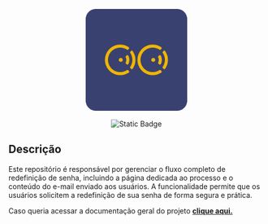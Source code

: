 <p align="center">
  <img src="assets/logo.png" alt="Logo" width="200" height="200">
</p>

<p align="center">
  <img alt="Static Badge" src="https://img.shields.io/badge/IT-Indoor%20Tracking-F1B600?&logoColor=white">
</p>

## Descrição

Este repositório é responsável por gerenciar o fluxo completo de redefinição de senha, incluindo a página dedicada ao processo e o conteúdo do e-mail enviado aos usuários. A funcionalidade permite que os usuários solicitem a redefinição de sua senha de forma segura e prática.

Caso queria acessar a documentação geral do projeto [**clique aqui.**](https://indoortrackingteam.github.io/indoor-tracking-docs/docs/intro)